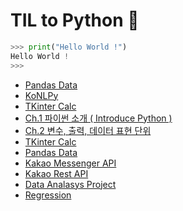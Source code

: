 # TIL to Python 🐍

```python
>>> print("Hello World !")
Hello World !
>>>
```
+ <a href="https://github.com/DevJaepaL/TIL/tree/main/Python/PandasData">Pandas Data</a>
+ <a href="https://github.com/DevJaepaL/TIL/tree/main/Python/KoNLPy">KoNLPy</a>
+ <a href="https://github.com/DevJaepaL/TIL/tree/main/Python/TKinterCalc">TKinter Calc</a>
+ <a href="https://github.com/DevJaepaL/TIL/tree/main/Python/Chapter01">Ch.1 파이썬 소개 ( Introduce Python )</a>
+ <a href="https://github.com/DevJaepaL/TIL/tree/main/Python/Chapter02">Ch.2 변수, 출력, 데이터 표현 단위</a>
+ <a href="https://github.com/DevJaepaL/TIL/tree/main/Python/TKinterCalc">TKinter Calc</a>
+ <a href="https://github.com/DevJaepaL/TIL/tree/main/Python/PandasData">Pandas Data</a>
+ <a href="https://github.com/DevJaepaL/TIL/tree/main/Python/KakaoMessegeAPI">Kakao Messenger API</a>
+ <a href="https://github.com/DevJaepaL/TIL/tree/main/Python/KakaoRestAPI">Kakao Rest API</a>
+ <a href="https://github.com/DevJaepaL/TIL/tree/main/Python/DataProject">Data Analasys Project</a>
+ [Regression](https://github.com/DevJaepaL/TIL/tree/main/Python/Regression)


